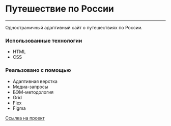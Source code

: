 # Путешествие по России

---

Одностраничный адаптивный сайт о путешествиях по России.

### Использованные технологии

* HTML
* CSS

### Реальзовано с помощью

* Адаптивная верстка
* Медиа-запросы
* БЭМ-методология
* Grid
* Flex
* Figma


[Ссылка на проект](https://olga-mishareva.github.io/russian-travel/)
